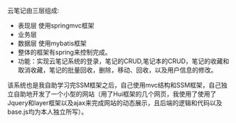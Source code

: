 云笔记由三层组成:
- 表现层  使用springmvc框架
- 业务层
- 数据层  使用mybatis框架
- 整体的框架有spring来控制完成。
- 功能：实现云笔记系统的登录，笔记的CRUD,笔记本的CRUD，笔记的收藏和取消收藏，笔记的批量回收，删除，移动、回收，以及用户信息的修改。

该系统也是我自助学习完SSM框架之后，自己使用mvc结构和SSM框架，自己独立自助地开发了一个小型的网站（用了Hui框架的几个网页，我使用了使用了Jquery和layer框架以及ajax来完成网站的动态展示，且后端的逻辑和代码以及base.js均为本人独立所写）。
